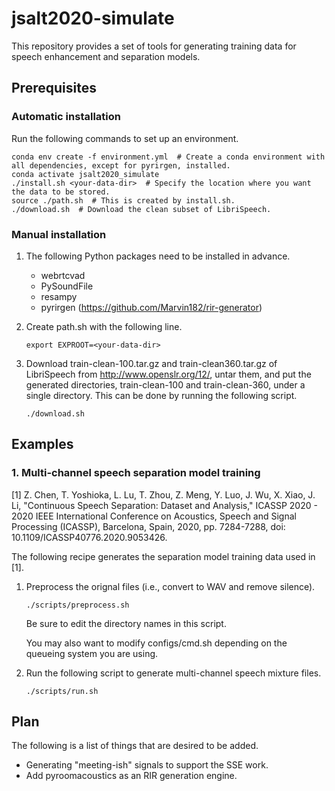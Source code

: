 # jsalt2020-simulate
This repository provides a set of tools for generating training data for speech enhancement and separation models. 

## Prerequisites

### Automatic installation

Run the following commands to set up an environment. 
```
conda env create -f environment.yml  # Create a conda environment with all dependencies, except for pyrirgen, installed. 
conda activate jsalt2020_simulate
./install.sh <your-data-dir>  # Specify the location where you want the data to be stored.
source ./path.sh  # This is created by install.sh. 
./download.sh  # Download the clean subset of LibriSpeech. 
```


### Manual installation

1. The following Python packages need to be installed in advance. 
    - webrtcvad
    - PySoundFile
    - resampy
    - pyrirgen (https://github.com/Marvin182/rir-generator)

2. Create path.sh with the following line. 
    ```
    export EXPROOT=<your-data-dir>
    ```

3. Download train-clean-100.tar.gz and train-clean360.tar.gz of LibriSpeech from http://www.openslr.org/12/, untar them, and put the generated directories, train-clean-100 and train-clean-360, under a single directory. This can be done by running the following script. 
    ```
    ./download.sh
    ```


## Examples

### 1. Multi-channel speech separation model training

[1] Z. Chen, T. Yoshioka, L. Lu, T. Zhou, Z. Meng, Y. Luo, J. Wu, X. Xiao, J. Li, "Continuous Speech Separation: Dataset and Analysis," ICASSP 2020 - 2020 IEEE International Conference on Acoustics, Speech and Signal Processing (ICASSP), Barcelona, Spain, 2020, pp. 7284-7288, doi: 10.1109/ICASSP40776.2020.9053426.

The following recipe generates the separation model training data used in [1]. 

1. Preprocess the orignal files (i.e., convert to WAV and remove silence). 
    ```
    ./scripts/preprocess.sh
    ```
    Be sure to edit the directory names in this script. 

    You may also want to modify configs/cmd.sh depending on the queueing system you are using. 

2. Run the following script to generate multi-channel speech mixture files. 
    ```
    ./scripts/run.sh
    ```



## Plan

The following is a list of things that are desired to be added. 
- Generating "meeting-ish" signals to support the SSE work. 
- Add pyroomacoustics as an RIR generation engine. 




